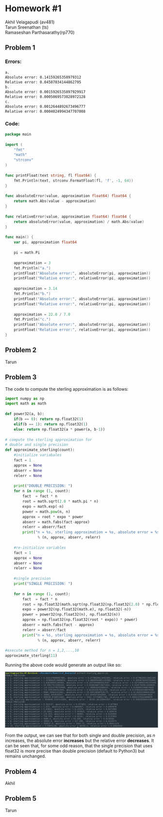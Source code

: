 # Homework #1
Akhil Velagapudi (av481)  
Tarun Sreenathan (ts)  
Ramaseshan Parthasarathy(rp770)  

## Problem 1

### Errors:
```
a.
Absolute error: 0.14159265358979312
Relative error: 0.04507034144862795
b.
Absolute error: 0.0015926535897929917
Relative error: 0.0005069573828972128
c.
Absolute error: 0.0012644892673496777
Relative error: 0.0004024994347707008
```

### Code:
```Go
package main

import (
	"fmt"
	"math"
	"strconv"
)

func printFloat(text string, fl float64) {
	fmt.Println(text, strconv.FormatFloat(fl, 'f', -1, 64))
}

func absoluteError(value, approximation float64) float64 {
	return math.Abs(value - approximation)
}

func relativeError(value, approximation float64) float64 {
	return absoluteError(value, approximation) / math.Abs(value)
}

func main() {
	var pi, approximation float64

	pi = math.Pi

	approximation = 3
	fmt.Println("a.")
	printFloat("Absolute error:", absoluteError(pi, approximation))
	printFloat("Relative error:", relativeError(pi, approximation))

	approximation = 3.14
	fmt.Println("b.")
	printFloat("Absolute error:", absoluteError(pi, approximation))
	printFloat("Relative error:", relativeError(pi, approximation))

	approximation = 22.0 / 7.0
	fmt.Println("c.")
	printFloat("Absolute error:", absoluteError(pi, approximation))
	printFloat("Relative error:", relativeError(pi, approximation))
}
```

## Problem 2

Tarun

## Problem 3
The code to compute the sterling  approximation is as follows:

```python
import numpy as np
import math as math

def power32(a, b):
	if(b == 0): return np.float32(1)
	elif(b == 1): return np.float32(1)
	else: return np.float32(a * power(a, b-1))

# compute the sterling approximation for 
# double and single precision
def approximate_sterling(count):
	#initialize variabales
	fact = 1
	approx = None
	abserr = None
	relerr = None

	print("DOUBLE PRECISION: ")
	for n in range (1, count):
		fact  = fact * n
		root = math.sqrt(2.0 * math.pi * n)
		expo = math.exp(-n)
		power = math.pow(n, n)
		approx = root * expo * power
		abserr = math.fabs(fact-approx)
		relerr = abserr/fact
		print("n = %s, sterling approximation = %s, absolute error = %s, relative error = %s" 
			   % (n, approx, abserr, relerr)

	#re-initialize variables
	fact = 1
	approx = None
	abserr = None
	relerr = None

	#single precision
	print("SINGLE PRECISION: ")
	
	for n in range (1, count):
		fact  = fact * n
		root = np.float32(math.sqrt(np.float32(np.float32(2.0) * np.float32(math.pi)) * np.float32(n))
		expo = power32(np.float32(math.e), np.float32(-n))
		power = power32(np.float32(n), np.float32(n))
		approx = np.float32(np.float32(root * expo)) * power)
		abserr = math.fabs(fact - approx)
		relerr = abserr/fact
		print("n = %s, sterling approximation = %s, absolute error = %s, relative error = %s" 
			   % (n, approx, abserr, relerr)

#execute method for n = 1,2,...,10
approximate_sterling(11)
```

Running the above code would generate an output like so:

<img src = "../Homework_One/sterling.png">

From the output, we can see that for both single and double precision, as *n* increases, the absolute error **increases** but the relative error **decreases**. It can be seen that, for some odd reason, that the single precision that uses float32 is more precise than double precision (default to Python3) but remains unchanged. 

## Problem 4 

Akhil

## Problem 5

Tarun
